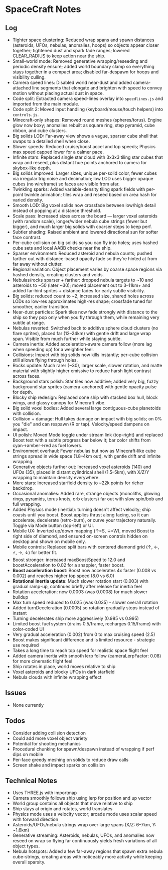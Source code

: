 # SpaceCraft Notes

## Log
- Tighter space clustering: Reduced wrap spans and spawn distances (asteroids, UFOs, nebulas, anomalies, hoops) so objects appear closer together; tightened dust and spark fade ranges; lowered CLEAR_RADIUS to keep action near the ship.
- Small-world mode: Removed generative wrapping/reseeding and periodic density ensure; added world boundary clamp so everything stays together in a compact area; disabled far-despawn for hoops and visibility culling.
- Camera speed lines: Disabled world near-dust and added camera-attached line segments that elongate and brighten with speed to convey motion without placing actual dust in space.
- Code split: Extracted camera speed-lines overlay into `speedlines.js` and imported from the main module.
- Code split 2: Moved input handling (keyboard/mouse/touch helpers) into `controls.js`.
- Minecraft-only shapes: Removed round meshes (spheres/torus). Engine glow now boxy; anomalies rebuilt as square ring, step pyramid, cube ribbon, and cube clusters.
- Big solids LOD: Far-away view shows a vague, sparser cube shell that swaps to a detailed shell when close.
- Slower speeds: Reduced cruise/boost accel and top speeds; Physics max speed capped lower for a calmer pace.
- Infinite stars: Replaced single star cloud with 3x3x3 tiling star cubes that wrap and reseed, plus distant hue points anchored to camera for skybox-like depth.
- Big solids improved: Larger sizes, unique per-solid color, fewer cubes via irregular trig noise and decimation; low LOD uses bigger opaque cubes (no wireframe) so faces are visible from afar.
- Twinkling sparks: Added variable-density tiling spark fields with per-point twinkle animation; tiles wrap and reseed based on area hash for varied density.
- Smooth LOD: Big voxel solids now crossfade between low/high detail instead of popping at a distance threshold.
- Scale pass: Increased sizes across the board — larger voxel asteroids (with random scale), longer/wider nebula cube strings (fewer but bigger), and much larger big solids with coarser steps to keep perf.
- Subtler shading: Raised ambient and lowered directional sun for softer face contrast.
- Per-cube collision on big solids so you can fly into holes; uses hashed cube sets and local AABB checks near the ship.
- Sparser environment: Reduced asteroid and nebula counts; pushed farther out with distance-based opacity fade so they’re hinted at from far away without clutter.
- Regional variation: Object placement varies by coarse space regions via hashed density, creating clusters and voids.
- Nebulas/rocks sparser + farther: dropped nebula targets to ~10 and asteroids to ~50 (later ~30); moved placement out to 3–11km+ and added far-hint sprites + distance fades for early subtle visibility.
- Big solids: reduced count to ~2, increased size, shared holes across LODs so low-res approximates high-res shape; crossfade tuned for smoother, earlier transition.
- Near-dust particles: Spark tiles now fade strongly with distance to the ship so they pop only when you fly through them, while remaining very subtle at range.
- Nebulas reverted: Switched back to additive sphere cloud clusters (no flare sprites), placed far (12–24km) with gentle drift and large wrap span. Visible from much further while staying subtle.
- Camera inertia: Added acceleration-aware camera follow (more lag when speeding up) for a weightier feel.
 - Collisions: Impact with big solids now kills instantly; per-cube collision still allows flying through holes.
 - Rocks update: Much rarer (~30), larger scale, slower rotation, and matte material with slightly higher emissive to reduce harsh light contrast across faces.
- Background stars polish: Star tiles now additive; added very big, fuzzy background star sprites (camera-anchored) with gentle opacity pulse for depth.
- Blocky ship redesign: Replaced cone ship with stacked box hull, block wings, and glassy canopy for Minecraft vibe.
- Big solid voxel bodies: Added several large contiguous-cube planetoids with collision.
- Collision + damage: Hull takes damage on impact with big solids; on 0% you "die" and can respawn (R or tap). Velocity/speed dampens on impact.
- UI polish: Moved Mode toggle under stream link (top-right) and replaced Boost text with a subtle progress bar below it; bar color shifts from cyan→amber→red as fuel lowers.
- Environment overhaul: Fewer nebulas but now as Minecraft-like cube strings spread in wide space (1.8–4km out), with gentle drift and infinite wrapping.
- Generative objects further out: Increased voxel asteroids (140) and UFOs (35), placed in distant cylindrical shell (1.5–5km), with X/Z/Y wrapping to maintain density everywhere.
- More stars: Increased starfield density to ~22k points for richer backdrop.
- Occasional anomalies: Added rare, strange objects (monoliths, glowing rings, pyramids, torus knots, orb clusters) far out with slow spin/bob and full wrapping.
- Added Physics mode (inertial): turning doesn't affect velocity; ship coasts until you boost. Boost applies thrust along facing, so it can accelerate, decelerate (retro-burn), or curve your trajectory naturally. Toggle via Mode button (top-left) or UI.
- Mobile UX: Inverted up/down mapping (↑=S, ↓=W), moved Boost to right side of diamond, and ensured on-screen controls hidden on desktop and shown on mobile only.
- Mobile controls: Replaced split bars with centered diamond grid (↑, ←, ⚡, →, ↓) for better fit.
- Boost stronger: increased maxBoostSpeed to 12.0 and boostAcceleration to 0.02 for a snappier, faster boost.
- **Boost acceleration boost**: Boost now accelerates 4x faster (0.008 vs 0.002) and reaches higher top speed (8.0 vs 6.0)
- **Rotational inertia update**: Much slower rotation start (0.003) with gradual ramp-up, continues briefly after release for inertia feel
- Rotation acceleration: now 0.0003 (was 0.0008) for much slower buildup
- Max turn speed reduced to 0.025 (was 0.035) - slower overall rotation
- Added turnDeceleration (0.0005) so rotation gradually stops instead of instant
- Turning decelerates ship more aggressively (0.985 vs 0.995)
- Limited boost fuel system (drains 0.5/frame, recharges 0.15/frame) with color-coded UI
- Very gradual acceleration (0.002) from 0 to max cruising speed (2.5)
- Boost makes significant difference and is limited resource - strategic use required
- Takes a long time to reach top speed for realistic space flight feel
- Added camera inertia with smooth lerp follow (cameraLerpFactor: 0.08) for more cinematic flight feel
- Ship rotates in place, world moves relative to ship
- Voxel asteroids and blocky UFOs in dark starfield
- Nebula clouds with infinite wrapping effect

## Issues
- None currently

## Todos
- Consider adding collision detection
- Could add more voxel object variety
- Potential for shooting mechanics
 - Procedural chunking for spawn/despawn instead of wrapping if perf dips on mobile
 - Per-face greedy meshing on solids to reduce draw calls
 - Screen shake and impact sparks on collision

## Technical Notes
- Uses THREE.js with importmap
- Camera smoothly follows ship using lerp for position and up vector
- World group contains all objects that move relative to ship
- Ship stays at origin and rotates, world translates
- Physics mode uses a velocity vector; arcade mode uses scalar speed with forward direction
 - Asteroids/UFOs/nebula strings wrap over large spans (X/Z: 6–7km, Y: ~1.6km)
- Generative streaming: Asteroids, nebulas, UFOs, and anomalies now reseed on wrap so flying far continuously yields fresh variations of all object types.
- Nebula hotspots: Added a few far-away regions that spawn extra nebula cube-strings, creating areas with noticeably more activity while keeping overall sparsity.

